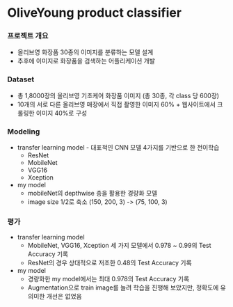 # OliveYoung product classifier
### 프로젝트 개요
 * 올리브영 화장품 30종의 이미지를 분류하는 모델 설계 
 * 추후에 이미지로 화장품을 검색하는 어플리케이션 개발
### Dataset
 * 총 1,8000장의 올리브영 기초케어 화장품 이미지 (총 30종, 각 class 당 600장)
 * 10개의 서로 다른 올리브영 매장에서 직접 촬영한 이미지 60% + 웹사이트에서 크롤링한 이미지 40%로 구성
### Modeling
 * transfer learning model - 대표적인 CNN 모델 4가지를 기반으로 한 전이학습
   * ResNet
   * MobileNet
   * VGG16
   * Xception
 * my model
   * mobileNet의 depthwise 층을 활용한 경량화 모델
   * image size 1/2로 축소 (150, 200, 3) -> (75, 100, 3)
### 평가
 * transfer learning model
   * MobileNet, VGG16, Xception 세 가지 모델에서 0.978 ~ 0.99의 Test Accuracy 기록 
   * ResNet의 경우 상대적으로 저조한 0.48의 Test Accuracy 기록 
 * my model
   * 경량화한 my model에서는 최대 0.978의 Test Accuracy 기록 
   * Augmentation으로 train image를 늘려 학습을 진행해 보았지만, 정확도에 유의미한 개선은 없었음
